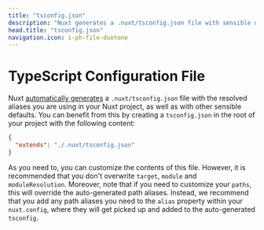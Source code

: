 ```yaml
---
title: "tsconfig.json"
description: "Nuxt generates a .nuxt/tsconfig.json file with sensible defaults and your aliases."
head.title: "tsconfig.json"
navigation.icon: i-ph-file-duotone
---
```


# TypeScript Configuration File

Nuxt [automatically generates](/docs/guide/concepts/typescript) a `.nuxt/tsconfig.json` file with the resolved aliases you are using in your Nuxt project, as well as with other sensible defaults. You can benefit from this by creating a `tsconfig.json` in the root of your project with the following content:

```json
{
  "extends": "./.nuxt/tsconfig.json"
}
```

As you need to, you can customize the contents of this file. However, it is recommended that you don't overwrite `target`, `module` and `moduleResolution`. Moreover, note that if you need to customize your `paths`, this will override the auto-generated path aliases. Instead, we recommend that you add any path aliases you need to the `alias` property within your `nuxt.config`, where they will get picked up and added to the auto-generated `tsconfig`.

